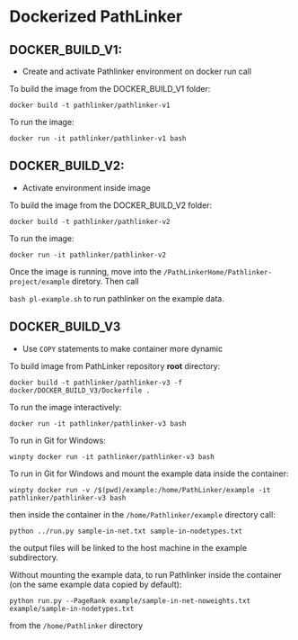 # Dockerized PathLinker

## DOCKER_BUILD_V1:
- Create and activate Pathlinker environment on docker run call

To build the image from the DOCKER_BUILD_V1 folder:

`docker build -t pathlinker/pathlinker-v1`

To run the image:

`docker run -it pathlinker/pathlinker-v1 bash`

## DOCKER_BUILD_V2:
- Activate environment inside image

To build the image from the DOCKER_BUILD_V2 folder:

`docker build -t pathlinker/pathlinker-v2`

To run the image:

`docker run -it pathlinker/pathlinker-v2`

Once the image is running, move into the `/PathLinkerHome/Pathlinker-project/example` diretory. Then call

`bash pl-example.sh` to run pathlinker on the example data.

## DOCKER_BUILD_V3
- Use `COPY` statements to make container more dynamic

To build image from PathLinker repository __root__ directory:

`docker build -t pathlinker/pathlinker-v3 -f docker/DOCKER_BUILD_V3/Dockerfile .`

To run the image interactively:

`docker run -it pathlinker/pathlinker-v3 bash`

To run in Git for Windows:

`winpty docker run -it pathlinker/pathlinker-v3 bash`

To run in Git for Windows and mount the example data inside the container:

`winpty docker run -v /$(pwd)/example:/home/PathLinker/example -it pathlinker/pathlinker-v3 bash`

then inside the container in the `/home/Pathlinker/example` directory call:

`python ../run.py sample-in-net.txt sample-in-nodetypes.txt`

the output files will be linked to the host machine in the example subdirectory. 

Without mounting the example data, to run Pathlinker inside the container (on the same example data copied by default):

`python run.py --PageRank example/sample-in-net-noweights.txt example/sample-in-nodetypes.txt`

from the `/home/Pathlinker` directory
